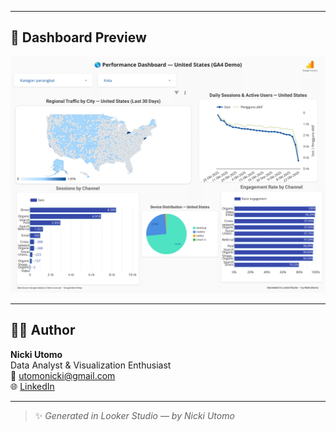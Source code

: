 
---

## 📸 Dashboard Preview
![Dashboard Preview](assets/dashboard_preview.png)

---

## 👩‍💻 Author
**Nicki Utomo**  
Data Analyst & Visualization Enthusiast  
📧 utomonicki@gmail.com  
🌐 [LinkedIn](https://www.linkedin.com/in/nickiutomo)

---

> ✨ *Generated in Looker Studio — by Nicki Utomo*
